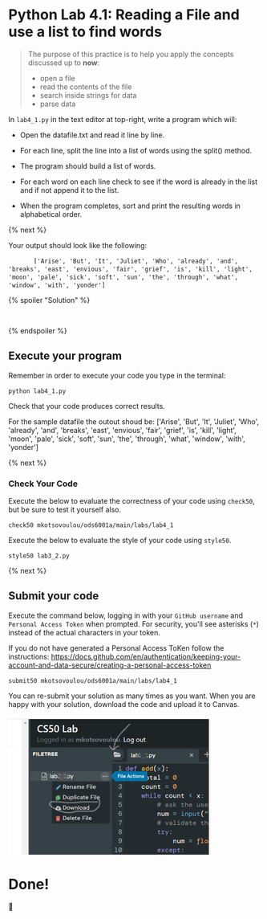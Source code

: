 # Python Lab 4.1: Reading a File and use a list to find words

> The purpose of this practice is to help you apply the concepts discussed up to **now**: 
>
> - open a file
> - read the contents of the file
> - search inside strings for data
> - parse data

In `lab4_1.py` in the text editor at top-right, write a program which will:

- Open the datafile.txt and read it line by line. 

- For each line, split the line into a list of words using the split() method. 

- The program should build a list of words. 

- For each word on each line check to see if the word is already in the list and if not append it to the list. 

- When the program completes, sort and print the resulting words in alphabetical order.

{% next %}




Your output should look like the following:
```
       ['Arise', 'But', 'It', 'Juliet', 'Who', 'already', 'and', 'breaks', 'east', 'envious', 'fair', 'grief', 'is', 'kill', 'light', 'moon', 'pale', 'sick', 'soft', 'sun', 'the', 'through', 'what', 'window', 'with', 'yonder']
```


{% spoiler "Solution" %}
```


```
{% endspoiler %}


## Execute your program 

Remember in order to execute your code you type in the terminal:
```
python lab4_1.py
```

Check that your code produces correct results. 

For the sample datafile the outout shoud be:
['Arise', 'But', 'It', 'Juliet', 'Who', 'already', 'and', 'breaks', 'east', 'envious', 'fair', 'grief', 'is', 'kill', 'light', 'moon', 'pale', 'sick', 'soft', 'sun', 'the', 'through', 'what', 'window', 'with', 'yonder']

{% next %}

### Check Your Code

Execute the below to evaluate the correctness of your code using `check50`, but be sure to test it yourself also.


```
check50 mkotsovoulou/ods6001a/main/labs/lab4_1
```

Execute the below to evaluate the style of your code using `style50`.

```
style50 lab3_2.py
```

{% next %}

## Submit your code

Execute the command below, logging in with your `GitHub username` and `Personal Access Token` when prompted. For security, you'll see asterisks (`*`) instead of the actual characters in your token. 

If you do not have generated a Personal Access ToKen follow the instructions: 
https://docs.github.com/en/authentication/keeping-your-account-and-data-secure/creating-a-personal-access-token

```
submit50 mkotsovoulou/ods6001a/main/labs/lab4_1
```

You can re-submit your solution as many times as you want.
When you are happy with your solution, download the code and upload it to Canvas.

![Image of download](download.png)


# Done!
:tada: